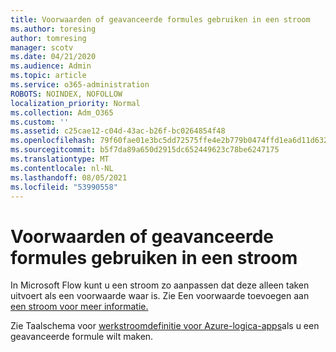 ```yaml
---
title: Voorwaarden of geavanceerde formules gebruiken in een stroom
ms.author: toresing
author: tomresing
manager: scotv
ms.date: 04/21/2020
ms.audience: Admin
ms.topic: article
ms.service: o365-administration
ROBOTS: NOINDEX, NOFOLLOW
localization_priority: Normal
ms.collection: Adm_O365
ms.custom: ''
ms.assetid: c25cae12-c04d-43ac-b26f-bc0264854f48
ms.openlocfilehash: 79f60fae01e3bc5dd72575ffe4e2b779b0474ffd1ea6d11d632365cd63c5bf81
ms.sourcegitcommit: b5f7da89a650d2915dc652449623c78be6247175
ms.translationtype: MT
ms.contentlocale: nl-NL
ms.lasthandoff: 08/05/2021
ms.locfileid: "53990558"
---
```

# <a name="use-conditions-or-advanced-formulas-in-a-flow"></a>Voorwaarden of geavanceerde formules gebruiken in een stroom

In Microsoft Flow kunt u een stroom zo aanpassen dat deze alleen taken uitvoert als een voorwaarde waar is. Zie Een voorwaarde toevoegen aan [een stroom voor meer informatie.](https://go.microsoft.com/fwlink/?linkid=872112)
  
Zie Taalschema voor [werkstroomdefinitie voor Azure-logica-apps](https://aka.ms/logicexpressions)als u een geavanceerde formule wilt maken.
  


